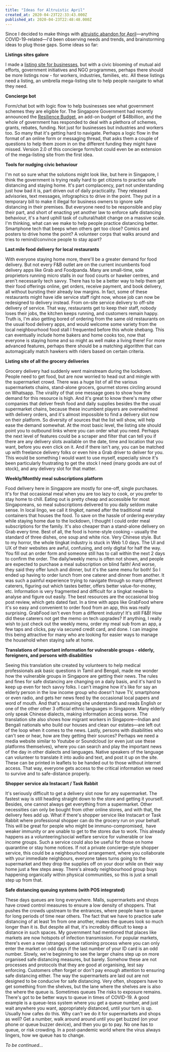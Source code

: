 ```yaml
---
title: "Ideas for Altruistic April"
created_at: 2020-04-23T22:33:43.000Z
published_at: 2020-04-23T22:48:48.000Z
---
```

Since I decided to make things with [altruistic abandon for April](https://cowriters.app/words/altruistic-april-387515e84aa0d7e971)—anything COVID-19-related—I'd been observing needs and trends, and brainstorming ideas to plug those gaps. Some ideas so far:

  

**Listings sites galore**

I made a [listing site for businesses](https://outsprint.io/covid19), but with a civic blooming of mutual aid efforts, government initiatives and NGO programmes, perhaps there should be more listings now - for workers, industries, families, etc. All these listings need a listing, an umbrella mega-listing site to help people navigate to what they need.

  

**Concierge bot**

Form/chat bot with logic flow to help businesses see what government schemes they are eligible for. The Singapore Government had recently announced the [Resilience Budget](https://blog.moneysmart.sg/budgeting/covid-19-supplementary-resilience-budget-2020/), an add-on budget of $48billion, and the whole of government has responded to deal with a plethora of schemes, grants, rebates, funding. Not just for businesses but industries and workers too. So many that it's getting hard to navigate. Perhaps a logic flow in the format of an online form or messaging thread, that asks them a couple of questions to help them zoom in on the different funding they might have missed. Version 2.0 of this concierge form/bot could even be an extension of the mega-listing site from the first idea.

  

**Tools for nudging civic behaviour**

I'm not so sure what the solutions might look like, but here in Singapore, I think the government is trying really hard to get citizens to practice safe distancing and staying home. It's part complacency, part not understanding just how bad it is, part driven out of daily practicality. They released advisories, text messages, infographics to drive in the point. They put in a temporary bill to make it illegal for business owners to ignore safe distancing in their premises. But everyone need to be responsible and play their part, and short of enacting yet another law to enforce safe distancing behaviour, it's a hard uphill task of cultural/habit change on a massive scale. I'm thinking, what can we make to help people practice distancing better. Smartphone tech that beeps when others get too close? Comics and posters to drive home the point? A volunteer corps that walks around and tries to remind/convince people to stay apart?

  

**Last mile food delivery for local restaurants**

With everyone staying home more, there'll be a greater demand for food delivery. But not every F&B outlet are on the current incumbents food delivery apps like Grab and Foodpanda. Many are small-time, sole proprietors running micro stalls in our food courts or hawker centres, and aren't necessarily tech savvy. There has to be a better way to help them get their food offerings online, get orders, receive payment, and book delivery, all without bursting their already low margins. In fact, some of these restaurants might have idle service staff right now, whose job can now be redesigned to delivery instead. From on-site service delivery to off-site delivery of service. That way, restaurants get to keep their staff, nobody loses their jobs, the kitchen keeps running, and customers remain happy. Truth is, I'm also getting bored of ordering from the same old restaurants on the usual food delivery apps, and would welcome some variety from the local neighbourhood food stall I frequented before this whole shebang. This can eventually include home bakers and home cooks too, now that everyone is staying home and so might as well make a living there! For more advanced features, perhaps there should be a matching algorithm that can automagically match hawkers with riders based on certain criteria. 

  

**Listing site of all the grocery deliveries**

Grocery delivery had suddenly went mainstream during the lockdown. People need to get food, but are now worried to head out and mingle with the supermarket crowd. There was a huge list of all the various supermarkets chains, stand-alone grocers, gourmet stores circling around on Whatsapp. The virality of that one message goes to show how the demand for this resource is high. And it's great to know there's many other companies that deliver fresh food and daily supplies besides the the usual supermarket chains, because these incumbent players are overwhelmed with delivery orders, and it's almost impossible to find a delivery slot now on their platform. So diversity of sources that the list will show, will help ease the demand somewhat. At the most basic level, the listing site should point you to outbound links where you can order what you need. Perhaps the next level of features could be a scraper and filter that can tell you if there are any delivery slots available on the date, time and location that you want, before you even click on it. And if there isn't any, you can be matched up with freelance delivery folks or even hire a Grab driver to deliver for you. This would be something I would want to use myself, especially since it's been particularly frustrating to get the stock I need (many goods are out of stock), and any delivery slot for that matter.

  

**Weekly/Monthly meal subscriptions platform**

Food delivery here in Singapore are mostly for one-off, single purchases. It's for that occasional meal when you are too lazy to cook, or you prefer to stay home to chill. Eating out is pretty cheap and accessible for most Singaporeans, so meal subscriptions delivered to you daily seldom make sense. In local lingo, we call it _tingkat_, named after the traditional metal containers that houses the food. To save on the hassle of ordering everyday while staying home due to the lockdown, I thought I could order meal subscriptions for the family. It's also cheaper than a stand-alone delivery on Grab every time. Best of all, the food is home-style cooking – usually the standard of three dishes, one soup and white rice. Very Chinese style. But to my horror, the whole tingkat industry is stuck in Web 1.0 days. The UI and UX of their websites are awful, confusing, and only digital for half the way. You fill out an order form and someone still has to call within the next 2 days to confirm the order. The daily/weekly menu is often not shown, and people are expected to purchase a meal subscription on blind faith! And worse, they said they offer lunch and dinner, but it's the same menu for both! So I ended up having to order lunch from one caterer and dinner from another. It was such a painful experience trying to navigate through so many different caterers, figuring out which tastes better, offers better value-for-money, etc. Information is very fragmented and difficult for a tingkat newbie to analyse and figure out easily. The best resources are the occasional blog post review, which gets dated fast. In a time with apps like GrabFood where it's so easy and convenient to order food from an app, this was really surprising. GrabFood isn't even from a different industry! It's still F&B! How did these caterers not get the memo on tech upgrades? If anything, I really wish to just check out the weekly menu, order my meal sub from an app, a few taps and clicks, pay via secured credit card, and done. I can imagine this being attractive for many who are looking for easier ways to manage the household when staying safe at home. 

  

**Translations of important information for vulnerable groups - elderly, foreigners, and persons with disabilities**

Seeing this translation site created by volunteers to help medical professionals ask basic questions in Tamil and Bengali, made me wonder how the vulnerable groups in Singapore are getting their news. The rules and fines for safe distancing are changing on a daily basis, and it's hard to keep up even for tech savvy folks. I can't imagine how it's like for say an elderly person in the low income group who doesn't have TV, smartphone or even radio, and gets her news feed by the occasional local papers and word of mouth. And that's assuming she understands and reads English or one of the other other 3 official ethnic languages in Singapore. Many elderly only speak Chinese dialects, making information access worse. The translation site also shows how migrant workers in Singapore—Indian and Bengali nationals who build our houses and clean our estates—are left out of the loop when it comes to the news. Lastly, persons with disabilities who can't see or hear, how are they getting their sources? Perhaps we need a media website similar to Youtube or Soundcloud (or even just use these platforms themselves), where you can search and play the important news of the day in other dialects and languages. Native speakers of the language can volunteer to translate it into audio and text, and post it up on the site. These can be printed in leaflets to be handed out to those without internet access. That way, everyone gets access to the critical information we need to survive and to safe-distance properly.  

  

**Shopper service ala Instacart / Task Rabbit**

It's seriously difficult to get a delivery slot now for any supermarket. The fastest way is still heading straight down to the store and getting it yourself. Besides, one cannot always get everything from a supermarket. Other necessities can only be bought from other online stores, and with that, the delivery fees add up. What if there's shopper service like Instacart or Task Rabbit where professional shopper can do the grocery run on your behalf. This will be great for people who might be immuno-compromised,  have weaker immunity or are unable to get to the stores due to work. This already happens as a volunteering/social welfare service for vulnerable or low income groups. Such a service could also be useful for those on home quarantine or stay home notices. If not a private concierge-style shopper service, this could be a neighbourhood arrangement, where you collaborate with your immediate neighbours, everyone takes turns going to the supermarket and they drop the supplies off on your door while on their way home just a few steps away. There's already neighbourhood group buys happening organically within physical communities, so this is just a small step up from that.

  

**Safe distancing queuing systems (with POS integrated)**

These days queues are long everywhere. Malls, supermarkets and shops have crowd control measures to ensure a low density of shoppers. That pushes the crowds upstream to the entrances, where people have to queue for long periods of time near others. The fact that we have to practice safe distancing of at least 1m from one another, makes the queues look so much longer than it is. But despite all that, it's incredibly difficult to keep a distance in such spaces. My government had mentioned that places like markets are now hotspots of infection transmission. For popular markets, there's even a new (strange) queue rationing process where you can only enter the market on odd days if the last number of your ID card is an odd number. Slowly, we're beginning to see the larger chains step up on more organised safe distancing measures, but barely. Somehow these are not processes and protocols that they are good at organising, lest say enforcing. Customers often forget or don't pay enough attention to ensuring safe distancing either. The way the supermarkets are laid out are not designed to be conducive for safe distancing. Very often, shoppers have to get something from the shelves, but the lane where the shelves are is also the where the queue is. Sometimes queues The risks to exposure remains. There's got to be better ways to queue in times of COVID-19. A good example is a queue-less system where you get a queue number, and just wait anywhere you want, appropriately distanced, until your turn is up. Usually how cafes do this. Why can't we do it for supermarkets and shops as well? Get a number, walk around around until you get buzzed (on your phone or queue buzzer device), and then you go to pay. No one has to queue, or risk crowding. In a post-pandemic world where the virus always lingers, how we queue has to change.

  

_To be continued..._
